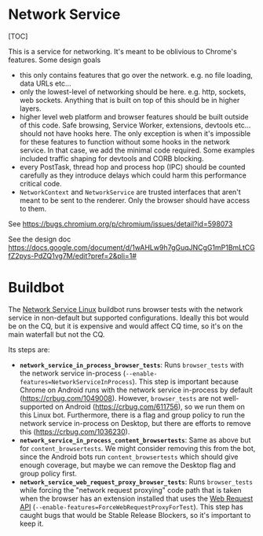 # Network Service

[TOC]

This is a service for networking. It's meant to be oblivious to Chrome's features.
Some design goals
  * this only contains features that go over the network. e.g. no file loading, data URLs etc...
  * only the lowest-level of networking should be here. e.g. http, sockets, web
    sockets. Anything that is built on top of this should be in higher layers.
  * higher level web platform and browser features should be built outside of
    this code. Safe browsing, Service Worker, extensions, devtools etc... should
    not have hooks here. The only exception is when it's impossible for these
    features to function without some hooks in the network service. In that
    case, we add the minimal code required. Some examples included traffic
    shaping for devtools and CORB blocking.
  * every PostTask, thread hop and process hop (IPC) should be counted carefully
    as they introduce delays which could harm this performance critical code.
  * `NetworkContext` and `NetworkService` are trusted interfaces that aren't
    meant to be sent to the renderer. Only the browser should have access to
    them.

See https://bugs.chromium.org/p/chromium/issues/detail?id=598073

See the design doc
https://docs.google.com/document/d/1wAHLw9h7gGuqJNCgG1mP1BmLtCGfZ2pys-PdZQ1vg7M/edit?pref=2&pli=1#

# Buildbot

The [Network Service
Linux](https://ci.chromium.org/p/chromium/builders/ci/Network%20Service%20Linux)
buildbot runs browser tests with the network service in non-default but
supported configurations. Ideally this bot would be on the CQ, but it is
expensive and would affect CQ time, so it's on the main waterfall but not the
CQ.

Its steps are:

* **`network_service_in_process_browser_tests`**: Runs `browser_tests` with the
  network service in-process
  (`--enable-features=NetworkServiceInProcess`). This step is important because
  Chrome on Android runs with the network service in-process by default
  (https://crbug.com/1049008). However, `browser_tests` are not well-supported
  on Android (https://crbug.com/611756), so we run them on this Linux bot.
  Furthermore, there is a flag and group policy to run the network service
  in-process on Desktop, but there are efforts to remove this
  (https://crbug.com/1036230).
* **`network_service_in_process_content_browsertests`**: Same as above but for
  `content_browsertests`. We might consider removing this from the bot, since
  the Android bots run `content_browsertests` which should give enough coverage,
  but maybe we can remove the Desktop flag and group policy first.
* **`network_service_web_request_proxy_browser_tests`**: Runs `browser_tests`
  while forcing the "network request proxying" code path that is taken when the
  browser has an extension installed that uses the
  [Web Request API](https://developer.chrome.com/extensions/webRequest)
  (`--enable-features=ForceWebRequestProxyForTest`). This step has caught bugs
  that would be Stable Release Blockers, so it's important to keep it.
